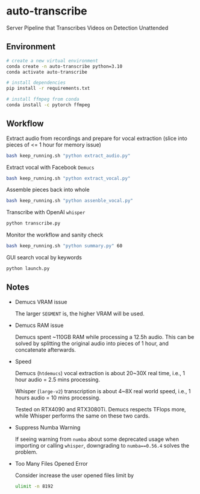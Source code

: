 # auto-transcribe

Server Pipeline that Transcribes Videos on Detection Unattended

## Environment

```bash
# create a new virtual environment
conda create -n auto-transcribe python=3.10
conda activate auto-transcribe

# install dependencies
pip install -r requirements.txt

# install ffmpeg from conda
conda install -c pytorch ffmpeg
```

## Workflow

Extract audio from recordings and prepare for vocal extraction (slice into pieces of <= 1 hour for memory issue)

```bash
bash keep_running.sh "python extract_audio.py"
```

Extract vocal with Facebook `Demucs`

```bash
bash keep_running.sh "python extract_vocal.py"
```

Assemble pieces back into whole

```bash
bash keep_running.sh "python assenble_vocal.py"
```

Transcribe with OpenAI `whisper`

```bash
python transcribe.py
```

Monitor the workflow and sanity check

```bash
bash keep_running.sh "python summary.py" 60
```

GUI search vocal by keywords

```bash
python launch.py
```

## Notes

- Demucs VRAM issue

  The larger `SEGMENT` is, the higher VRAM will be used.

- Demucs RAM issue

  Demucs spent ~110GB RAM while processing a 12.5h audio. This can be solved by splitting the original audio into
  pieces of 1 hour, and concatenate afterwards.

- Speed

  Demucs (`htdemucs`) vocal extraction is about 20~30X real time, i.e., 1 hour audio = 2.5 mins processing.

  Whisper (`large-v2`) transcription is about 4~8X real world speed, i.e., 1 hours audio = 10 mins processing.

  Tested on RTX4090 and RTX3080Ti. Demucs respects TFlops more, while Whisper performs the same on these two cards.

- Suppress Numba Warning

  If seeing warning from `numba` about some deprecated usage when importing or calling `whisper`, downgrading to
  `numba==0.56.4` solves the problem.

- Too Many Files Opened Error

  Consider increase the user opened files limit by

  ```bash
  ulimit -n 8192
  ```
  